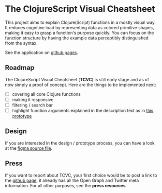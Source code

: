 # The ClojureScript Visual Cheatsheet

This project aims to explain Clojure(Script) functions in a mostly visual way. It reduces cognitive load by representing data as colored primitive shapes, making it easy to grasp a function's purpose quickly. You can focus on the function structure by having the example data perceptibly distinguished from the syntax.

See the application on [github pages](https://s-haensch.github.io/visual-cheatsheet/).



## Roadmap

The ClojureScript Visual Cheatsheet (**TCVC**) is still early stage and as of now simply a proof of concept. Here are the things to be implemented next:

- [ ] covering all core Clojure functions
- [ ] making it responsive
- [ ] filtering / search bar
- [ ] highlight function arguments explained in the description text as in [this prototype](https://www.figma.com/proto/O5Pgq4suWnaAK0KjWyqOtqxb/ClojureScript-Visual-Cheatsheet?scaling=contain&node-id=80%3A8790)

## Design
If you are interested in the design / prototype process, you can have a look at the [figma source file](https://www.figma.com/file/O5Pgq4suWnaAK0KjWyqOtqxb/ClojureScript-Visual-Cheatsheet).


## Press
If you want to report about TCVC, your first choice would be to post a link to the [github page](https://s-haensch.github.io/visual-cheatsheet/), it already has all the Open Graph and Twitter meta information. For all other purposes, see the **press resources**.
